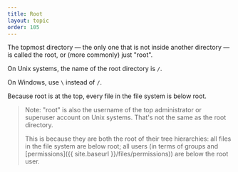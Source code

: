 ```yaml
---
title: Root
layout: topic
order: 105
---
```


The topmost directory — the only one that is not inside another directory —
is called the root, or (more commonly) just "root".

On Unix systems, the name of the root directory is `/`.

On Windows, use `\` instead of `/`.

Because root is at the top, every file in the file system is below root.

> Note: "root" is also the username of the top administrator or superuser
> account on Unix systems. That's not the same as the root directory.
>
> This is because they are both the root of their tree hierarchies: all
> files in the file system are below root; all users (in terms of groups
> and [permissions]({{ site.baseurl }}/files/permissions)) are
> below the root user.

